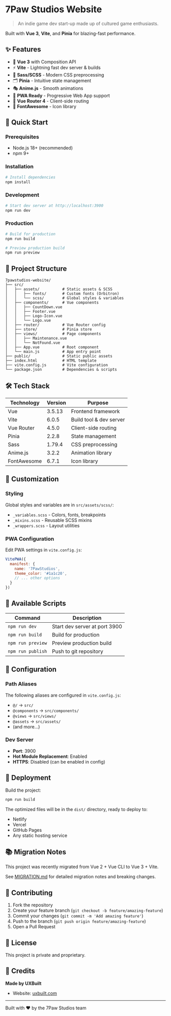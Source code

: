 # 7Paw Studios Website

> An indie game dev start-up made up of cultured game enthusiasts.

Built with **Vue 3**, **Vite**, and **Pinia** for blazing-fast performance.

## ✨ Features

- 🚀 **Vue 3** with Composition API
- ⚡ **Vite** - Lightning fast dev server & builds
- 🎨 **Sass/SCSS** - Modern CSS preprocessing
- 🗂️ **Pinia** - Intuitive state management
- 🎭 **Anime.js** - Smooth animations
- 📱 **PWA Ready** - Progressive Web App support
- 🎯 **Vue Router 4** - Client-side routing
- 🎨 **FontAwesome** - Icon library

## 🚀 Quick Start

### Prerequisites
- Node.js 18+ (recommended)
- npm 9+

### Installation

```bash
# Install dependencies
npm install
```

### Development

```bash
# Start dev server at http://localhost:3900
npm run dev
```

### Production

```bash
# Build for production
npm run build

# Preview production build
npm run preview
```

## 📁 Project Structure

```
7pawstudios-website/
├── src/
│   ├── assets/          # Static assets & SCSS
│   │   ├── fonts/       # Custom fonts (Orbitron)
│   │   └── scss/        # Global styles & variables
│   ├── components/      # Vue components
│   │   ├── CountDown.vue
│   │   ├── Footer.vue
│   │   ├── Logo-Icon.vue
│   │   └── Logo.vue
│   ├── router/          # Vue Router config
│   ├── store/           # Pinia store
│   ├── views/           # Page components
│   │   ├── Maintenance.vue
│   │   └── NotFound.vue
│   ├── App.vue          # Root component
│   └── main.js          # App entry point
├── public/              # Static public assets
├── index.html           # HTML template
├── vite.config.js       # Vite configuration
└── package.json         # Dependencies & scripts
```

## 🛠️ Tech Stack

| Technology | Version | Purpose |
|------------|---------|---------|
| Vue | 3.5.13 | Frontend framework |
| Vite | 6.0.5 | Build tool & dev server |
| Vue Router | 4.5.0 | Client-side routing |
| Pinia | 2.2.8 | State management |
| Sass | 1.79.4 | CSS preprocessing |
| Anime.js | 3.2.2 | Animation library |
| FontAwesome | 6.7.1 | Icon library |

## 🎨 Customization

### Styling
Global styles and variables are in `src/assets/scss/`:
- `_variables.scss` - Colors, fonts, breakpoints
- `_mixins.scss` - Reusable SCSS mixins
- `_wrappers.scss` - Layout utilities

### PWA Configuration
Edit PWA settings in `vite.config.js`:
```javascript
VitePWA({
  manifest: {
    name: '7PawStudios',
    theme_color: '#1a1c20',
    // ... other options
  }
})
```

## 📝 Available Scripts

| Command | Description |
|---------|-------------|
| `npm run dev` | Start dev server at port 3900 |
| `npm run build` | Build for production |
| `npm run preview` | Preview production build |
| `npm run publish` | Push to git repository |

## 🔧 Configuration

### Path Aliases
The following aliases are configured in `vite.config.js`:

- `@/` → `src/`
- `@components` → `src/components/`
- `@views` → `src/views/`
- `@assets` → `src/assets/`
- (and more...)

### Dev Server
- **Port**: 3900
- **Hot Module Replacement**: Enabled
- **HTTPS**: Disabled (can be enabled in config)

## 🚢 Deployment

Build the project:
```bash
npm run build
```

The optimized files will be in the `dist/` directory, ready to deploy to:
- Netlify
- Vercel
- GitHub Pages
- Any static hosting service

## 📚 Migration Notes

This project was recently migrated from Vue 2 + Vue CLI to Vue 3 + Vite. 

See [MIGRATION.md](./MIGRATION.md) for detailed migration notes and breaking changes.

## 🤝 Contributing

1. Fork the repository
2. Create your feature branch (`git checkout -b feature/amazing-feature`)
3. Commit your changes (`git commit -m 'Add amazing feature'`)
4. Push to the branch (`git push origin feature/amazing-feature`)
5. Open a Pull Request

## 📄 License

This project is private and proprietary.

## 👥 Credits

**Made by UXBuilt**
- Website: [uxbuilt.com](https://www.uxbuilt.com)

---

Built with ❤️ by the 7Paw Studios team
